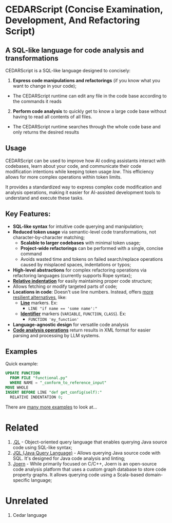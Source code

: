 # CEDARScript (Concise Examination, Development, And Refactoring Script)

## A SQL-like language for code analysis and transformations

CEDARScript is a SQL-like language designed to concisely:
1. **Express code manipulations and refactorings** (if you know what you want to change in your code);
  - The CEDARScript runtime can edit any file in the code base according to the commands it reads
2. **Perform code analysis** to quickly get to know a large code base without having to read all contents of all files.
  - The CEDARScript runtime searches through the whole code base and only returns the desired results

## Usage

CEDARScript can be used to improve how AI coding assistants interact with codebases, learn about your code, and communicate their code modification intentions while keeping token usage _low_.
This efficiency allows for more complex operations within token limits.

It provides a standardized way to express complex code modification and analysis operations, making it easier for AI-assisted development tools to understand and execute these tasks.

## Key Features:

- **SQL-like syntax** for intuitive code querying and manipulation;
- **Reduced token usage** via semantic-level code transformations, not character-by-character matching;
  - **Scalable to larger codebases** with minimal token usage;
  - **Project-wide refactorings** can be performed with a single, concise command
  - Avoids wasted time and tokens on failed search/replace operations caused by misplaced spaces, indentations or typos;
- **High-level abstractions** for complex refactoring operations via refactoring languages (currently supports Rope syntax);
- **[Relative indentation](grammar.js#L301-L366)** for easily maintaining proper code structure;
- Allows fetching or modify targeted parts of code;
- **Locations in code**: Doesn't use line numbers. Instead, offers [more resilient alternatives](grammar.js#L241-L297), like:
  - **[Line](grammar.js#L243-L246)** markers. Ex:
    - `LINE "if name == 'some name':"`
  - **[Identifier](grammar.js#L248-L251)** markers (`VARIABLE`, `FUNCTION`, `CLASS`). Ex:
    - `FUNCTION 'my_function'`
- **Language-agnostic design** for versatile code analysis
- **[Code analysis operations](grammar.js#L192-L219)** return results in XML format for easier parsing and processing by LLM systems.

## Examples

Quick example:

```sql
UPDATE FUNCTION
  FROM FILE "functional.py"
  WHERE NAME = "_conform_to_reference_input"
MOVE WHOLE
INSERT BEFORE LINE "def get_config(self):"
  RELATIVE INDENTATION 0;
```

There are [many more examples](test/corpus) to look at...


# Related

1. [.QL](https://en.wikipedia.org/wiki/.QL) - Object-oriented query language that enables querying Java source code using SQL-like syntax;
2. [JQL (Java Query Language)](https://github.com/fmbenhassine/jql) - Allows querying Java source code with SQL. It's designed for Java code analysis and linting;
3. [Joern](https://github.com/joernio/joern) - While primarily focused on C/C++, Joern is an open-source code analysis platform that uses a custom graph database to store code property graphs. It allows querying code using a Scala-based domain-specific language; 


# Unrelated

1. Cedar language
